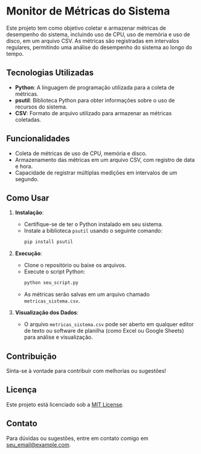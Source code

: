 # Monitor de Métricas do Sistema

Este projeto tem como objetivo coletar e armazenar métricas de desempenho do sistema, incluindo uso de CPU, uso de memória e uso de disco, em um arquivo CSV. As métricas são registradas em intervalos regulares, permitindo uma análise do desempenho do sistema ao longo do tempo.

## Tecnologias Utilizadas

- **Python**: A linguagem de programação utilizada para a coleta de métricas.
- **psutil**: Biblioteca Python para obter informações sobre o uso de recursos do sistema.
- **CSV**: Formato de arquivo utilizado para armazenar as métricas coletadas.

## Funcionalidades

- Coleta de métricas de uso de CPU, memória e disco.
- Armazenamento das métricas em um arquivo CSV, com registro de data e hora.
- Capacidade de registrar múltiplas medições em intervalos de um segundo.

## Como Usar

1. **Instalação**:
   - Certifique-se de ter o Python instalado em seu sistema.
   - Instale a biblioteca `psutil` usando o seguinte comando:
     ```bash
     pip install psutil
     ```

2. **Execução**:
   - Clone o repositório ou baixe os arquivos.
   - Execute o script Python:
     ```bash
     python seu_script.py
     ```
   - As métricas serão salvas em um arquivo chamado `metricas_sistema.csv`.

3. **Visualização dos Dados**:
   - O arquivo `metricas_sistema.csv` pode ser aberto em qualquer editor de texto ou software de planilha (como Excel ou Google Sheets) para análise e visualização.

## Contribuição

Sinta-se à vontade para contribuir com melhorias ou sugestões! 

## Licença

Este projeto está licenciado sob a [MIT License](LICENSE).

## Contato

Para dúvidas ou sugestões, entre em contato comigo em [seu_email@example.com](mailto:seu_email@example.com).
